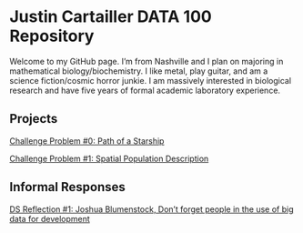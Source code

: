 # Justin Cartailler DATA 100 Repository

Welcome to my GitHub page.  I’m from Nashville and I plan on majoring in mathematical biology/biochemistry.  I like metal, play guitar, and am a science fiction/cosmic horror junkie.  I am massively interested in biological research and have five years of formal academic laboratory experience.

## Projects
[Challenge Problem #0: Path of a Starship](challenge_0.md)

[Challenge Problem #1: Spatial Population Description](challenge_1.md)

## Informal Responses
[DS Reflection #1: Joshua Blumenstock, Don’t forget people in the use of big data for development](ds_reflection_1.md)
